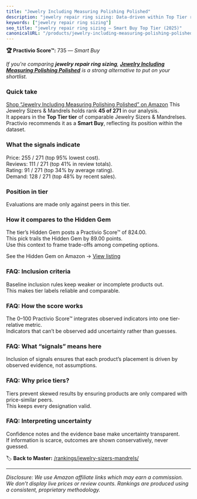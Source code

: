 ```yaml
---
title: "Jewelry Including Measuring Polishing Polished"
description: "jewelry repair ring sizing: Data-driven within Top Tier ranking using the Practivio Score™. Positioned by quality, value, demand, findability, momentum."
keywords: ["jewelry repair ring sizing"]
seo_title: "jewelry repair ring sizing — Smart Buy Top Tier (2025)"
canonicalURL: "/products/jewelry-including-measuring-polishing-polished-B09QM2PQ8B/"
---
```


**🏆 Practivio Score™:** 735 — _Smart Buy_


*If you're comparing **jewelry repair ring sizing**, **[Jewelry Including Measuring Polishing Polished](https://www.amazon.com/dp/B09QM2PQ8B?tag=practivio-20)** is a strong alternative to put on your shortlist.*
### Quick take
[Shop “Jewelry Including Measuring Polishing Polished” on Amazon](https://www.amazon.com/dp/B09QM2PQ8B?tag=practivio-20)
This Jewelry Sizers & Mandrels holds rank **45 of 271** in our analysis.  
It appears in the **Top Tier tier** of comparable Jewelry Sizers & Mandrelses.  
Practivio recommends it as a **Smart Buy**, reflecting its position within the dataset.

### What the signals indicate
Price: 255 / 271 (top 95% lowest cost).  
Reviews: 111 / 271 (top 41% in review totals).  
Rating: 91 / 271 (top 34% by average rating).  
Demand: 128 / 271 (top 48% by recent sales).

### Position in tier
Evaluations are made only against peers in this tier.

### How it compares to the Hidden Gem
The tier’s Hidden Gem posts a Practivio Score™ of 824.00.  
This pick trails the Hidden Gem by 89.00 points.  
Use this context to frame trade-offs among competing options.  

See the Hidden Gem on Amazon → [View listing](https://www.amazon.com/dp/B07V6X5K32?tag=practivio-20)

### FAQ: Inclusion criteria
Baseline inclusion rules keep weaker or incomplete products out.  
This makes tier labels reliable and comparable.

### FAQ: How the score works
The 0–100 Practivio Score™ integrates observed indicators into one tier-relative metric.  
Indicators that can’t be observed add uncertainty rather than guesses.

### FAQ: What “signals” means here
Inclusion of signals ensures that each product’s placement is driven by observed evidence, not assumptions.

### FAQ: Why price tiers?
Tiers prevent skewed results by ensuring products are only compared with price-similar peers.  
This keeps every designation valid.

### FAQ: Interpreting uncertainty
Confidence notes and the evidence base make uncertainty transparent.  
If information is scarce, outcomes are shown conservatively, never guessed.


🏷️ **Back to Master:** [/rankings/jewelry-sizers-mandrels/](/rankings/jewelry-sizers-mandrels/)

---
_Disclosure: We use Amazon affiliate links which may earn a commission. We don’t display live prices or review counts. Rankings are produced using a consistent, proprietary methodology._
